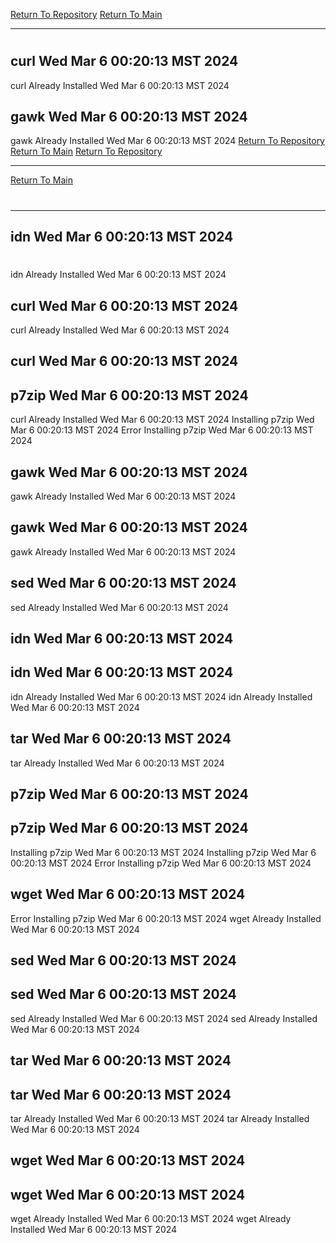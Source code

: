 [Return To Repository](https://github.com/DigitalWarrior/piholeparser/)
[Return To Main](https://github.com/DigitalWarrior/piholeparser/blob/master/RecentRunLogs/Mainlog.md)
____________________________________
# 
## curl Wed Mar  6 00:20:13 MST 2024
curl Already Installed Wed Mar  6 00:20:13 MST 2024
## gawk Wed Mar  6 00:20:13 MST 2024
gawk Already Installed Wed Mar  6 00:20:13 MST 2024
[Return To Repository](https://github.com/DigitalWarrior/piholeparser/)
[Return To Main](https://github.com/DigitalWarrior/piholeparser/blob/master/RecentRunLogs/Mainlog.md)
[Return To Repository](https://github.com/DigitalWarrior/piholeparser/)
____________________________________
[Return To Main](https://github.com/DigitalWarrior/piholeparser/blob/master/RecentRunLogs/Mainlog.md)
# 
____________________________________
## idn Wed Mar  6 00:20:13 MST 2024
# 
idn Already Installed Wed Mar  6 00:20:13 MST 2024
## curl Wed Mar  6 00:20:13 MST 2024
curl Already Installed Wed Mar  6 00:20:13 MST 2024
## curl Wed Mar  6 00:20:13 MST 2024
## p7zip Wed Mar  6 00:20:13 MST 2024
curl Already Installed Wed Mar  6 00:20:13 MST 2024
Installing p7zip Wed Mar  6 00:20:13 MST 2024
Error Installing p7zip Wed Mar  6 00:20:13 MST 2024
## gawk Wed Mar  6 00:20:13 MST 2024
gawk Already Installed Wed Mar  6 00:20:13 MST 2024
## gawk Wed Mar  6 00:20:13 MST 2024
gawk Already Installed Wed Mar  6 00:20:13 MST 2024
## sed Wed Mar  6 00:20:13 MST 2024
sed Already Installed Wed Mar  6 00:20:13 MST 2024
## idn Wed Mar  6 00:20:13 MST 2024
## idn Wed Mar  6 00:20:13 MST 2024
idn Already Installed Wed Mar  6 00:20:13 MST 2024
idn Already Installed Wed Mar  6 00:20:13 MST 2024
## tar Wed Mar  6 00:20:13 MST 2024
tar Already Installed Wed Mar  6 00:20:13 MST 2024
## p7zip Wed Mar  6 00:20:13 MST 2024
## p7zip Wed Mar  6 00:20:13 MST 2024
Installing p7zip Wed Mar  6 00:20:13 MST 2024
Installing p7zip Wed Mar  6 00:20:13 MST 2024
Error Installing p7zip Wed Mar  6 00:20:13 MST 2024
## wget Wed Mar  6 00:20:13 MST 2024
Error Installing p7zip Wed Mar  6 00:20:13 MST 2024
wget Already Installed Wed Mar  6 00:20:13 MST 2024
## sed Wed Mar  6 00:20:13 MST 2024
## sed Wed Mar  6 00:20:13 MST 2024
sed Already Installed Wed Mar  6 00:20:13 MST 2024
sed Already Installed Wed Mar  6 00:20:13 MST 2024
## tar Wed Mar  6 00:20:13 MST 2024
## tar Wed Mar  6 00:20:13 MST 2024
tar Already Installed Wed Mar  6 00:20:13 MST 2024
tar Already Installed Wed Mar  6 00:20:13 MST 2024
## wget Wed Mar  6 00:20:13 MST 2024
## wget Wed Mar  6 00:20:13 MST 2024
wget Already Installed Wed Mar  6 00:20:13 MST 2024
wget Already Installed Wed Mar  6 00:20:13 MST 2024
